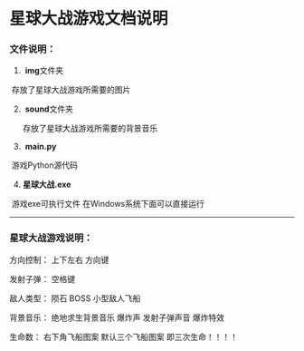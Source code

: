 # 					星球大战游戏文档说明

### 文件说明：



1. ​	**img**文件夹

​    存放了星球大战游戏所需要的图片



2. ​	**sound**文件夹

   存放了星球大战游戏所需要的背景音乐



3. ​	 **main.py** 

​    游戏Python源代码



4.    **星球大战.exe**

​    游戏exe可执行文件 在Windows系统下面可以直接运行



---



### 星球大战游戏说明：



方向控制： 上下左右  方向键

发射子弹：  空格键

敌人类型： 陨石 BOSS 小型敌人飞船

背景音乐： 绝地求生背景音乐  爆炸声 发射子弹声音 爆炸特效

生命数： 右下角飞船图案 默认三个飞船图案 即三次生命！！！！

